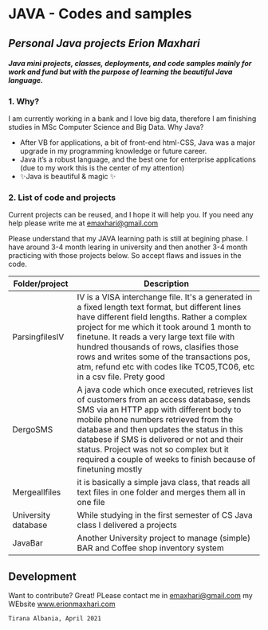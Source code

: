 # JAVA - Codes and samples
## _Personal Java projects Erion Maxhari_
##### Java mini projects, classes, deployments, and code samples mainly for work and fund but with the purpose of learning the beautiful Java language.

### 1. Why?
I am currently working in a bank and I love big data, therefore I am finishing studies in MSc Computer Science and Big Data.
Why Java?
- After VB for applications, a bit of front-end html-CSS, Java was a major upgrade in my programming knowledge or future career. 
- Java it’s a robust language, and the best one for enterprise applications (due to my work this is the center of my attention)
- ✨Java is beautiful & magic ✨

### 2. List of code and projects 
Current projects can be reused, and I hope it will help you. If you need any help please write me at emaxhari@gmail.com 

Please understand that my JAVA learning path is still at begining phase. I have around 3-4 month learing in university and then another 3-4 month practicing with those projects below. So accept flaws and issues in the code. 

| Folder/project | Description |
| ------ | ------ |
| ParsingfilesIV | IV is a VISA interchange file. It's a generated in a fixed length text format, but different lines have different field lengths. Rather a complex project for me which it took around 1 month to finetune. It reads a very large text file with hundred thousands of rows, clasifies those rows and writes some of the transactions pos, atm, refund etc with codes like TC05,TC06, etc in a csv file. Prety good |
| DergoSMS | A java code which once executed, retrieves list of customers from an access database, sends SMS  via an HTTP app with different body to mobile phone numbers retrieved from the database and then updates the status in this databese if SMS is delivered or not and their status. Project was not so complex but it required a couple of weeks to finish because of finetuning mostly |
| Mergeallfiles | it is basically a simple java class, that reads all text files in one folder and merges them all in one file  |
| University database | While studying in the first semester of CS Java class I delivered a projects|
| JavaBar | Another University project to manage (simple) BAR and Coffee shop inventory system|

## Development

Want to contribute? Great!
PLease contact me in emaxhari@gmail.com 
my WEbsite www.erionmaxhari.com

```sh
Tirana Albania, April 2021 
```
